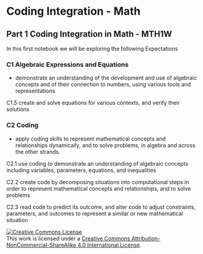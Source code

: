 # Coding Integration - Math 

## Part 1 Coding Integration in Math - MTH1W

In this first notebook we will be exploring the following Expectations

### C1 Algebraic Expressions and Equations
- demonstrate an understanding of the development and use of algebraic concepts and of their connection to numbers, using various tools and representations

C1.5 create and solve equations for various contexts, and verify their solutions

### C2 Coding
- apply coding skills to represent mathematical concepts and relationships dynamically, and to solve problems, in algebra and across the other strands.

C2.1 use coding to demonstrate an understanding of algebraic concepts including variables, parameters, equations, and inequalities

C2.2 create code by decomposing situations into computational steps in order to represent mathematical concepts and relationships, and to solve problems

C2.3 read code to predict its outcome, and alter code to adjust constraints, parameters, and outcomes to represent a similar or new mathematical situation

<a rel="license" href="http://creativecommons.org/licenses/by-nc-sa/4.0/"><img alt="Creative Commons License" style="border-width:0" src="https://i.creativecommons.org/l/by-nc-sa/4.0/88x31.png" /></a><br />This work is licensed under a <a rel="license" href="http://creativecommons.org/licenses/by-nc-sa/4.0/">Creative Commons Attribution-NonCommercial-ShareAlike 4.0 International License</a>.
